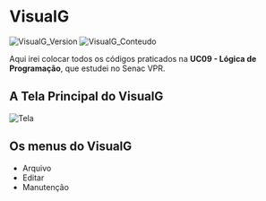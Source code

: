# VisualG
![VisualG_Version](https://img.shields.io/badge/VisualG-3.0-red.svg)
![VisualG_Conteudo](https://img.shields.io/badge/L%C3%B3gica-de%20Programa%C3%A7%C3%A3o-blue.svg)

Aqui irei colocar todos os códigos praticados na **UC09 - Lógica de Programação**, que estudei no Senac VPR.

## A Tela Principal do VisualG 
![Tela](https://user-images.githubusercontent.com/52283797/60517106-71934000-9cb5-11e9-9b88-0fa1803dc732.png)

## Os menus do VisualG 

- Arquivo
- Editar
- Manutenção
